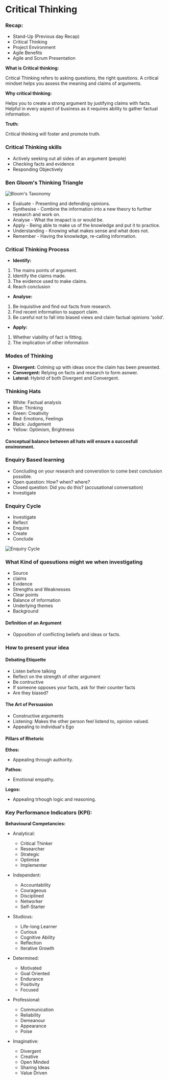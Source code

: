 # Critical Thinking

### Recap:

- Stand-Up (Previous day Recap)
- Critical Thinking
- Project Environment
- Agile Benefits
- Agile and Scrum Presentation


__What is Critical thinking:__

Critical Thinking refers to asking questions, the right questions.
A critical mindset helps you assess the meaning and claims of arguments.

__Why critical thinking:__

Helps you to create a strong argument by justifying claims with facts. 
Helpful in every aspect of business as it requires ability to gather factual information.

__Truth:__ 

Critical thinking will foster and promote truth.

### Critical Thinking skills
- Actively seeking out all sides of an argument (people) 
- Checking facts and evidence
- Responding Objectively

### Ben Gloom's Thinking Triangle
![Bloom's Taxonomy](images/BloomsTaxonomy.jpg)

- Evaluate - Presenting and defending opinions.
- Synthesise - Combine the information into a new theory to further research and work on.
- Analyse - What the imapact is or would be.
- Apply - Being able to make us of the knowledge and put it to practice.
- Understanding - Knowing what makes sense and what does not. 
- Remember - Having the knowledge, re-calling information. 

### Critical Thinking Process
- **Identify:**

1. The mains points of argument.
2. Identify the claims made.
3. The evidence used to make claims.
4. Reach conclusion

- **Analyse:**

1. Be inquisitive and find out facts from research. 
2. Find recent information to support claim.
3. Be careful not to fall into biased views and claim factual opinions 'solid'.

- **Apply:**

1. Whether viability of fact is fitting.
2. The implication of other information

### Modes of Thinking
- __Divergent:__ Colming up with ideas once the claim has been presented. 
- __Convergent:__ Relying on facts and research to form asnwer.
- __Lateral:__ Hybrid of both Divergent and Convergent.

### Thinking Hats 
- White: Factual analysis
- Blue: Thinking 
- Green: Creativity
- Red: Emotions, Feelings
- Black: Judgement
- Yellow: Optimism, Brightness

#### Conceptual balance between all hats will ensure a succesfull environment.

### Enquiry Based learning
- Concluding on your research and converstion to come best conclusion possible.
- Open question: How? when? where?
- Closed question: Did you do this? (accusational conversation)
- Investigate

### Enquiry Cycle
 - Investigate
 - Reflect 
 - Enquire
 - Create
 - Conclude

![Enquiry Cycle](images/Enquiry.png)

### What Kind of quesutions might we when investigating
- Source
- claims
- Evidence 
- Strengths and Weaknesses
- Clear points 
- Balance of information
- Underlying themes
- Background

#### Definition of an Argument
- Opposition of conflicting beliefs and ideas or facts.

### How to present your idea

#### Debating Etiquette
- Listen before talking 
- Reflect on the strength of other argument
- Be contructive 
- If someone opposes your facts, ask for their counter facts
- Are they biased?

#### The Art of Persuasion 
- Constructive arguments
- Listening: Makes the other person feel listend to, opinion valued.
- Appealing to individual's Ego

#### Pillars of Rhetoric
__Ethos:__ 
- Appealing through authority. 

__Pathos:__ 
- Emotional empathy.

__Logos:__
- Appealing trhough logic and reasoning.

### Key Performance Indicators (KPI):

**Behavioural Competancies:** 

- Analytical:
	- Critical Thinker
	- Researcher
	- Strategic
	- Optimise
	- Implementer

- Independent:
	- Accountability
	- Courageous
	- Disciplined
	- Networker
	- Self-Starter

- Studious:
	- Life-long Learner
	- Curious
	- Cognitive Ability
	- Reflection
	- Iterative Growth

- Determined:
	- Motivated
	- Goal Oriented
	- Endurance
	- Positivity
	- Focused
	
- Professional:
	- Communication
	- Reliability
	- Demeanour
	- Appearance
	- Poise

- Imaginative:
	- Divergent 
	- Creative
	- Open Minded
	- Sharing Ideas
	- Value Driven 
